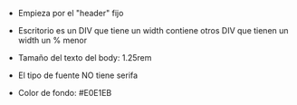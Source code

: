 - Empieza por el "header" fijo
- Escritorio es un DIV que tiene un width contiene 
otros DIV que tienen un width un % menor 

- Tamaño del texto del body: 1.25rem
- El tipo de fuente NO tiene serifa
- Color de fondo: #E0E1EB